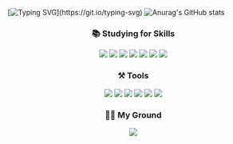 [![Typing SVG](https://readme-typing-svg.demolab.com?font=Londrina+Solid&size=40&duration=2000&pause=3000&color=FFA451&background=FFFFFF00&center=true&vCenter=true&multiline=true&width=500&height=150&lines=Hello%2C+I+am+Jiyeon!)](https://git.io/typing-svg) ![Anurag's GitHub stats](https://github-readme-stats.vercel.app/api?username=appleSimple&show_icons=true&theme=flag-india)

<div align="center" border="1px">

### 📚 Studying for Skills
  <img src="https://img.shields.io/badge/HTML5-E34F26?style=flat-square&logo=HTML5&logoColor=ffffff" /> <img src="https://img.shields.io/badge/CSS3-1572B6?style=flat-square&logo=CSS3&logoColor=ffffff" /> <img src="https://img.shields.io/badge/SCSS-CC6699?style=flat-square&logo=Sass&logoColor=ffffff" /> <img src="https://img.shields.io/badge/Bootstrap-7952B3?style=flat-square&logo=Bootstrap&logoColor=ffffff" /> <img src="https://img.shields.io/badge/Javascript-F7DF1E?style=flat-square&logo=javascript&logoColor=ffffff" /> <img src="https://img.shields.io/badge/Typescript-3178C6?style=flat-square&logo=typescript&logoColor=ffffff" /> <img src="https://img.shields.io/badge/Vue.js-4FC08D?style=flat-square&logo=Vue.js&logoColor=ffffff" />


### ⚒ Tools
<img src="https://img.shields.io/badge/GitHub-181717?style=flat-square&logo=GitHub&logoColor=ffffff" /> <img src="https://img.shields.io/badge/VisualStudioCode-007ACC?style=flat-square&logo=VisualStudioCode&logoColor=ffffff" />
<img src="https://img.shields.io/badge/Confluence-172B4D?style=flat-square&logo=Confluence&logoColor=ffffff" />
<img src="https://img.shields.io/badge/Jira-0052CC?style=flat-square&logo=Jira&logoColor=ffffff" />
<img src="https://img.shields.io/badge/Bitbucket-0052CC?style=flat-square&logo=Bitbucket&logoColor=ffffff" />
<img src="https://img.shields.io/badge/Slack-4A154B?style=flat-square&logo=Slack&logoColor=ffffff" />

### 👩‍💻 My Ground
<a href="https://applesimple.notion.site/INDEX-3b142a32f40e4481b70d4aa292650b35" target="_blank">
  <img src="https://img.shields.io/badge/Notion-000000?style=flat-square&logo=Notion&logoColor=ffffff" />
</a>
</div>

